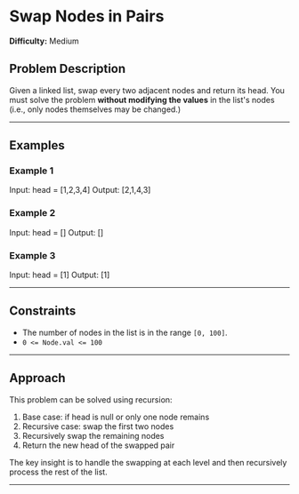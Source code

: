 # Swap Nodes in Pairs

**Difficulty:** Medium

## Problem Description

Given a linked list, swap every two adjacent nodes and return its head. You must solve the problem **without modifying the values** in the list's nodes (i.e., only nodes themselves may be changed.)

---

## Examples

### Example 1
Input: head = [1,2,3,4]
Output: [2,1,4,3]

### Example 2
Input: head = []
Output: []

### Example 3
Input: head = [1]
Output: [1]

---

## Constraints

- The number of nodes in the list is in the range `[0, 100]`.
- `0 <= Node.val <= 100`

---

## Approach

This problem can be solved using recursion:
1. Base case: if head is null or only one node remains
2. Recursive case: swap the first two nodes
3. Recursively swap the remaining nodes
4. Return the new head of the swapped pair

The key insight is to handle the swapping at each level and then recursively process the rest of the list.

---
